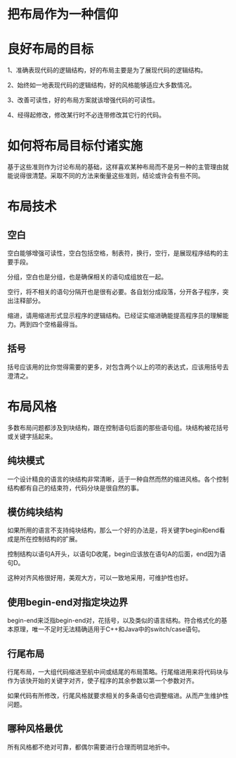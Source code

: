 # 把布局作为一种信仰

# 良好布局的目标

1、准确表现代码的逻辑结构，好的布局主要是为了展现代码的逻辑结构。

2、始终如一地表现代码的逻辑结构，好的风格能够适应大多数情况。

3、改善可读性，好的布局方案就该增强代码的可读性。

4、经得起修改，修改某行时不必连带修改其它行的代码。

# 如何将布局目标付诸实施

基于这些准则作为讨论布局的基础，这样喜欢某种布局而不是另一种的主管理由就能说得很清楚。采取不同的方法来衡量这些准则，结论或许会有些不同。

# 布局技术

## 空白

空白能够增强可读性，空白包括空格，制表符，换行，空行，是展现程序结构的主要手段。

分组，空白也是分组，也是确保相关的语句成组放在一起。

空行，将不相关的语句分隔开也是很有必要。各自划分成段落，分开各子程序，突出注释部分。

缩进，请用缩进形式显示程序的逻辑结构。已经证实缩进确能提高程序员的理解能力。两到四个空格最得当。

## 括号

括号应该用的比你觉得需要的更多，对包含两个以上的项的表达式，应该用括号去澄清之。

# 布局风格

多数布局问题都涉及到块结构，跟在控制语句后面的那些语句组。块结构被花括号或关键字括起来。

## 纯块模式

一个设计精良的语言的块结构非常清晰，适于一种自然而然的缩进风格。各个控制结构都有自己的结束符，代码分块是很自然的事。

## 模仿纯块结构

如果所用的语言不支持纯块结构，那么一个好的办法是，将关键字begin和end看成是所在控制结构的扩展。

控制结构以语句A开头，以语句D收尾，begin应该放在语句A的后面，end因为语句D。

这种对齐风格很好用，美观大方，可以一致地采用，可维护性也好。

## 使用begin-end对指定块边界

begin-end来泛指begin-end对，花括号，以及类似的语言结构。符合格式化的基本原理，唯一不足时无法精确适用于C++和Java中的switch/case语句。

## 行尾布局

行尾布局，一大组代码缩进至航中间或结尾的布局策略。行尾缩进用来将代码块与作为该快开始的关键字对齐，使子程序的其余参数以第一个参数对齐。

如果代码有所修改，行尾风格就要求相关的多条语句也调整缩进。从而产生维护性问题。

## 哪种风格最优

所有风格都不绝对可靠，都偶尔需要进行合理而明显地折中。